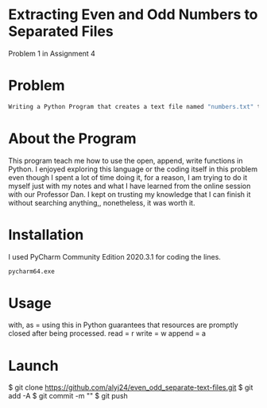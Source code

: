 # Extracting Even and Odd Numbers to Separated Files
Problem 1 in Assignment 4
# Problem
```bash
Writing a Python Program that creates a text file named "numbers.txt" that will contaoin 20 integers and read it. Then, the program will extract the even and odd numbers to two different text files which named "even.txt" and "odd.txt" from the first created file.
```
# About the Program
This program teach me how to use the open, append, write functions in Python. I enjoyed exploring this language or the coding itself in this problem even though I spent a lot of time doing it, for a reason, I am trying to do it myself just with my notes and what I have learned from the online session with our Professor Dan. I kept on trusting my knowledge that I can finish it without searching anything,, nonetheless, it was worth it.
# Installation
I used PyCharm Community Edition 2020.3.1 for coding the lines.
```bash
pycharm64.exe
```
# Usage
with, as = using this in Python guarantees that resources are promptly closed after being processed.
read = r
write = w
append = a
# Launch
$ git clone https://github.com/alyj24/even_odd_separate-text-files.git
$ git add -A
$ git commit -m ""
$ git push 
